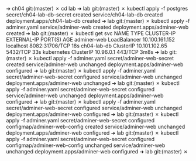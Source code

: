 ➜  ch04 git:(master) ✗ cd lab
➜  lab git:(master) ✗ kubectl apply -f postgres
secret/ch04-lab-db-secret created
service/ch04-lab-db created
deployment.apps/ch04-lab-db created
➜  lab git:(master) ✗ kubectl apply -f adminer.yaml
service/adminer-web created
deployment.apps/adminer-web created
➜  lab git:(master) ✗ kubectl get svc
NAME          TYPE           CLUSTER-IP       EXTERNAL-IP   PORT(S)          AGE
adminer-web   LoadBalancer   10.100.161.152   localhost     8082:31706/TCP   18s
ch04-lab-db   ClusterIP      10.101.102.65    <none>        5432/TCP         33s
kubernetes    ClusterIP      10.96.0.1        <none>        443/TCP          3m8s
➜  lab git:(master) ✗ kubectl apply -f adminer.yaml
secret/adminer-web-secret created
service/adminer-web unchanged
deployment.apps/adminer-web configured
➜  lab git:(master) ✗ kubectl apply -f adminer.yaml
secret/adminer-web-secret configured
service/adminer-web unchanged
deployment.apps/adminer-web unchanged
➜  lab git:(master) ✗ kubectl apply -f adminer.yaml
secret/adminer-web-secret configured
service/adminer-web unchanged
deployment.apps/adminer-web configured
➜  lab git:(master) ✗ kubectl apply -f adminer.yaml
secret/adminer-web-secret configured
service/adminer-web unchanged
deployment.apps/adminer-web configured
➜  lab git:(master) ✗ kubectl apply -f adminer.yaml
secret/adminer-web-secret configured
configmap/adminer-web-config created
service/adminer-web unchanged
deployment.apps/adminer-web configured
➜  lab git:(master) ✗ kubectl apply -f adminer.yaml
secret/adminer-web-secret configured
configmap/adminer-web-config unchanged
service/adminer-web unchanged
deployment.apps/adminer-web configured
➜  lab git:(master) ✗